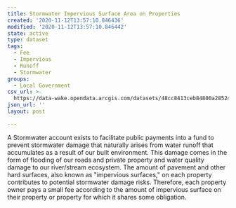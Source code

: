 ```yaml
---
title: Stormwater Impervious Surface Area on Properties
created: '2020-11-12T13:57:10.846436'
modified: '2020-11-12T13:57:10.846442'
state: active
type: dataset
tags:
  - Fee
  - Impervious
  - Runoff
  - Stormwater
groups:
  - Local Government
csv_url: >-
  https://data-wake.opendata.arcgis.com/datasets/48cc8413ceb84800a285240d2f8ec9c5_0.csv?outSR=%7B%22latestWkid%22%3A3857%2C%22wkid%22%3A102100%7D
json_url: ''
layout: post

---
```

<div>A Stormwater account exists to facilitate public payments into a fund to prevent stormwater damage that naturally arises from water runoff that accumulates as a result of our built environment. This damage comes in the form of flooding of our roads and private property and water quality damage to our river/stream ecosystem. The amount of pavement and other hard surfaces, also known as &quot;impervious surfaces,&quot; on each property contributes to potential stormwater damage risks. Therefore, each property owner pays a small fee according to the amount of impervious surface on their property or property for which it shares some obligation. </div>
